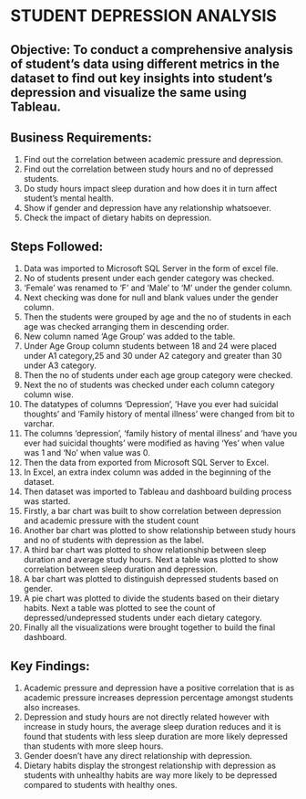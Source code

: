 # STUDENT DEPRESSION ANALYSIS

## Objective: To conduct a comprehensive analysis of student’s data using different metrics in the dataset to find out key insights into student’s depression and visualize the same using Tableau.

## Business Requirements:
1.	Find out the correlation between academic pressure and depression.
2.	Find out the correlation between study hours and no of depressed students.
3.	Do study hours impact sleep duration and how does it in turn affect student’s mental health.
4.	Show if gender and depression have any relationship whatsoever.
5.	Check the impact of dietary habits on depression.
   
## Steps Followed:
1.	Data was imported to Microsoft SQL Server in the form of excel file.
2.	No of students present under each gender category was checked.
3.	‘Female’ was renamed to ‘F’ and ‘Male’ to ‘M’ under the gender column.
4.	Next checking was done for null and blank values under the gender column.
5.	Then the students were grouped by age and the no of students in each age was checked arranging them in descending order.
6.	New column named ‘Age Group’ was added to the table.
7.	Under Age Group column students between 18 and 24 were placed under A1 category,25 and 30 under A2 category and greater than 30 under A3 category.
8.	Then the no of students under each age group category were checked.
9.	Next the no of students was checked under each column category column wise.
10.	The datatypes of columns ‘Depression’, ’Have you ever had suicidal thoughts’ and ‘Family history of mental illness’ were changed from bit to varchar.
11.	The columns ‘depression’, ‘family history of mental illness’ and ‘have you ever had suicidal thoughts’ were modified as having ‘Yes’ when value was 1 and ‘No’ when value 
    was 0.
12.	Then the data from exported from Microsoft SQL Server to Excel.
13.	In Excel, an extra index column was added in the beginning of the dataset.
14.	Then dataset was imported to Tableau and dashboard building process was started.
15.	Firstly, a bar chart was built to show correlation between depression and academic pressure with the student count
16.	Another bar chart was plotted to show relationship between study hours and no of students with depression as the label.
17.	A third bar chart was plotted to show relationship between sleep duration and average study hours. Next a table was plotted to show correlation between sleep duration 
    and depression.
18.	A bar chart was plotted to distinguish depressed students based on gender.
19.	A pie chart was plotted to divide the students based on their dietary habits. Next a table was plotted to see the count of depressed/undepressed students under each 
    dietary category.
20.	Finally all the visualizations were brought together to build the final dashboard.
 
## Key Findings:
1.	Academic pressure and depression have a positive correlation that is as academic pressure increases depression percentage amongst students also increases.
2.	Depression and study hours are not directly related however with increase in study hours, the average sleep duration reduces and it is found that students with less 
    sleep duration are more likely depressed than students with more sleep hours.
3.	Gender doesn’t have any direct relationship with depression.
4.	Dietary habits display the strongest relationship with depression as students with unhealthy habits are way more likely to be depressed compared to students with healthy 
    ones.

   
